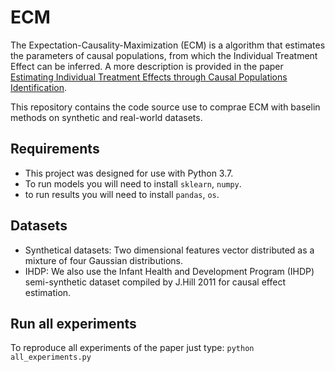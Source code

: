 # ECM

The Expectation-Causality-Maximization (ECM) is a algorithm that estimates the parameters of causal populations, from which the Individual Treatment Effect can be inferred. A more description is provided in the paper [Estimating Individual Treatment Effects through Causal Populations Identification](https://pages.github.com/).

This repository contains the code source use to comprae ECM with baselin methods on synthetic and real-world datasets.

## Requirements

- This project was designed for use with Python 3.7. 
- To run models you will need to install `sklearn`, `numpy`.
- to run results you will need to install `pandas`, `os`.

## Datasets

- Synthetical datasets: Two dimensional features vector distributed as a mixture of four Gaussian distributions.
- IHDP: We also use the Infant Health and Development Program (IHDP) semi-synthetic dataset compiled by J.Hill 2011 for causal effect estimation.

## Run all experiments

To reproduce all experiments of the paper just type: `python all_experiments.py`


